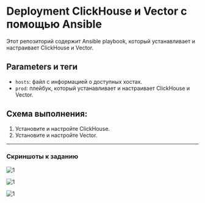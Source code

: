# Deployment ClickHouse и Vector с помощью Ansible

Этот репозиторий содержит Ansible playbook, который устанавливает и настраивает ClickHouse и Vector.

## Parameters и теги

* `hosts`: файл с информацией о доступных хостах.
* `prod`: плейбук, который устанавливает и настраивает ClickHouse и Vector.

## Схема выполнения:

1. Установите и настройте ClickHouse.
2. Установите и настройте Vector.

---
### Скриншоты к заданию

![1](https://https://github.com/wintercomesX/08-ansible-02/blob/main/img/5.PNG)

![1](https://https://github.com/wintercomesX/08-ansible-02/blob/main/img/7.PNG)

![1](https://https://github.com/wintercomesX/08-ansible-02/blob/main/img/8.PNG)
